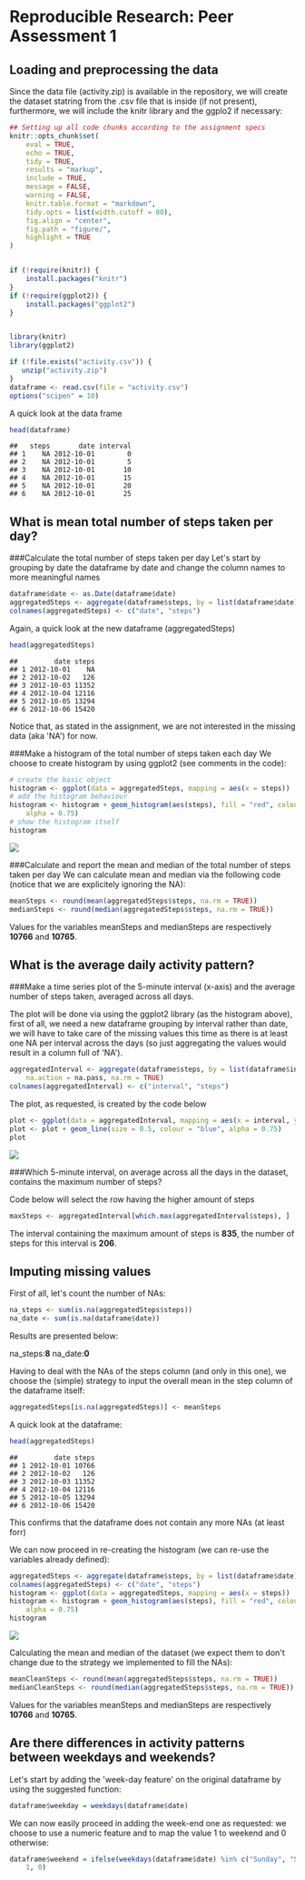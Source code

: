 # Reproducible Research: Peer Assessment 1



## Loading and preprocessing the data
Since the data file (activity.zip) is available in the repository, we will create the dataset statring from the .csv file that is inside
(if not present), furthermore, we will include the knitr library and the ggplo2 if necessary:



```r
## Setting up all code chunks according to the assignment specs
knitr::opts_chunk$set(
    eval = TRUE,
    echo = TRUE,
    tidy = TRUE,
    results = "markup",
    include = TRUE,
    message = FALSE,
    warning = FALSE,
    knitr.table.format = "markdown", 
    tidy.opts = list(width.cutoff = 80), 
    fig.align = "center", 
    fig.path = "figure/", 
    highlight = TRUE
)


if (!require(knitr)) {
    install.packages("knitr")
}
if (!require(ggplot2)) {
    install.packages("ggplot2")
}


library(knitr)
library(ggplot2)

if (!file.exists("activity.csv")) {
   unzip("activity.zip") 
} 
dataframe <- read.csv(file = "activity.csv")
options("scipen" = 10)
```

A quick look at the data frame

```r
head(dataframe)
```

```
##   steps       date interval
## 1    NA 2012-10-01        0
## 2    NA 2012-10-01        5
## 3    NA 2012-10-01       10
## 4    NA 2012-10-01       15
## 5    NA 2012-10-01       20
## 6    NA 2012-10-01       25
```



## What is mean total number of steps taken per day?

###Calculate the total number of steps taken per day
Let's start by grouping by date the dataframe by date and change the column names to more meaningful names


```r
dataframe$date <- as.Date(dataframe$date)
aggregatedSteps <- aggregate(dataframe$steps, by = list(dataframe$date), sum)
colnames(aggregatedSteps) <- c("date", "steps")
```

Again, a quick look at the new dataframe (aggregatedSteps)


```r
head(aggregatedSteps)
```

```
##         date steps
## 1 2012-10-01    NA
## 2 2012-10-02   126
## 3 2012-10-03 11352
## 4 2012-10-04 12116
## 5 2012-10-05 13294
## 6 2012-10-06 15420
```

Notice that, as stated in the assignment, we are not interested in the missing data (aka 'NA') for now.

###Make a histogram of the total number of steps taken each day
We choose to create histogram by using ggplot2 (see comments in the code):


```r
# create the basic object
histogram <- ggplot(data = aggregatedSteps, mapping = aes(x = steps))
# add the histogram behaviour
histogram <- histogram + geom_histogram(aes(steps), fill = "red", colour = "white", 
    alpha = 0.75)
# show the histogram itself
histogram
```

<img src="figure/hist-aggregatedSteps-1.png" style="display: block; margin: auto;" />

###Calculate and report the mean and median of the total number of steps taken per day
We can calculate mean and median via the following code (notice that we are explicitely ignoring the NA):

```r
meanSteps <- round(mean(aggregatedSteps$steps, na.rm = TRUE))
medianSteps <- round(median(aggregatedSteps$steps, na.rm = TRUE))
```

Values for the variables meanSteps and medianSteps are respectively __10766__ and __10765__.

## What is the average daily activity pattern?



###Make a time series plot of the 5-minute interval (x-axis) and the average number of steps taken, averaged across all days.

The plot will be done via using the ggplot2 library (as the histogram above), first of all, we need a new dataframe grouping by interval rather than date, we will have to take care of the missing values this time as there is at least one NA per interval across the days (so just aggregating the values would result in a column full of 'NA').



```r
aggregatedInterval <- aggregate(dataframe$steps, by = list(dataframe$interval), mean, 
    na.action = na.pass, na.rm = TRUE)
colnames(aggregatedInterval) <- c("interval", "steps")
```

The plot, as requested, is created by the code below


```r
plot <- ggplot(data = aggregatedInterval, mapping = aes(x = interval, y = steps))
plot <- plot + geom_line(size = 0.5, colour = "blue", alpha = 0.75)
plot
```

<img src="figure/aggregation-by-interval-plot-1.png" style="display: block; margin: auto;" />

###Which 5-minute interval, on average across all the days in the dataset, contains the maximum number of steps?

Code below will select the row having the higher amount of steps


```r
maxSteps <- aggregatedInterval[which.max(aggregatedInterval$steps), ]
```

The interval containing the maximum amount of steps is __835__, the number of steps for this interval is __206__.

## Imputing missing values
First of all, let's count the number of NAs:


```r
na_steps <- sum(is.na(aggregatedSteps$steps))
na_date <- sum(is.na(dataframe$date))
```

Results are presented  below:

na_steps:__8__
na_date:__0__

Having to deal with the NAs of the steps column (and only in this one), we choose the (simple) strategy to input the overall mean in the step column of the dataframe itself:


```r
aggregatedSteps[is.na(aggregatedSteps)] <- meanSteps
```

A quick look at the dataframe:


```r
head(aggregatedSteps)
```

```
##         date steps
## 1 2012-10-01 10766
## 2 2012-10-02   126
## 3 2012-10-03 11352
## 4 2012-10-04 12116
## 5 2012-10-05 13294
## 6 2012-10-06 15420
```

This confirms that the dataframe does not contain any more NAs (at least forr)

We can now proceed in re-creating the histogram (we can re-use the variables already defined):


```r
aggregatedSteps <- aggregate(dataframe$steps, by = list(dataframe$date), sum)
colnames(aggregatedSteps) <- c("date", "steps")
histogram <- ggplot(data = aggregatedSteps, mapping = aes(x = steps))
histogram <- histogram + geom_histogram(aes(steps), fill = "red", colour = "white", 
    alpha = 0.75)
histogram
```

<img src="figure/histogram_new-1.png" style="display: block; margin: auto;" />

Calculating the mean and median of the dataset (we expect them to don't change due to the strategy we implemented to fill the NAs):


```r
meanCleanSteps <- round(mean(aggregatedSteps$steps, na.rm = TRUE))
medianCleanSteps <- round(median(aggregatedSteps$steps, na.rm = TRUE))
```

Values for the variables meanSteps and medianSteps are respectively __10766__ and __10765__.

## Are there differences in activity patterns between weekdays and weekends?
Let's start by adding the 'week-day feature' on the original dataframe by using the suggested function:



```r
dataframe$weekday = weekdays(dataframe$date)
```

We can now easily proceed in adding the week-end one as requested: we choose to use a numeric feature and to map the value 1 to weekend and 0 otherwise:


```r
dataframe$weekend = ifelse(weekdays(dataframe$date) %in% c("Sunday", "Saturday"), 
    1, 0)
```







